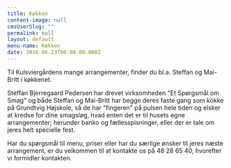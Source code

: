 ```yaml
---
title: Køkken
content-image: null
cmsUserSlug: ""
permalink: null
layout: default
menu-name: Køkken
date: 2016-06-23T00:00:00.000Z
---
```


Til Kulsviergårdens mange arrangementer, finder du bl.a. Steffan og Mai-Britt i køkkenet.

Steffan Bjerregaard Pedersen har drevet virksomheden "Et Spørgsmål om Smag" og både Steffan og Mai-Britt har begge deres faste gang som kokke på Grundtvig Højskole, så de har "fingeren" på pulsen hele tiden og elsker at kredse for dine smagsløg, hvad enten det er til husets egne arrangementer; herunder banko og fællesspisninger, eller der er tale om jeres helt specielle fest.

Har du spørgsmål til menu, priser eller har du særlige ønsker til jeres næste arrangement, er du velkommen til at kontakte os på 48 28 65 40, hvorefter vi formidler kontakten.

